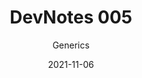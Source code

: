 ---
title: "DevNotes 005"
subtitle: "Generics"
abstract: ""
date: 2021-11-06
draft: true
layout: devPost.hbs
---